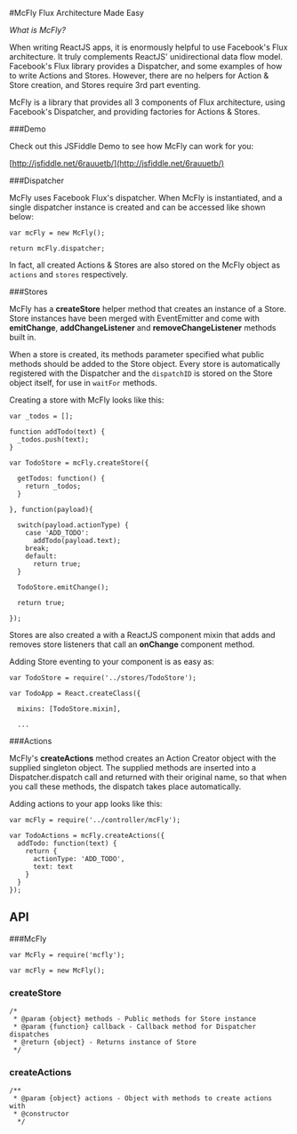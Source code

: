 #McFly
Flux Architecture Made Easy

*What is McFly?*

When writing ReactJS apps, it is enormously helpful to use Facebook's Flux architecture. It truly complements ReactJS' unidirectional data flow model. Facebook's Flux library provides a Dispatcher, and some examples of how to write Actions and Stores. However, there are no helpers for Action & Store creation, and Stores require 3rd part eventing.

McFly is a library that provides all 3 components of Flux architecture, using Facebook's Dispatcher, and providing factories for Actions & Stores.

###Demo

Check out this JSFiddle Demo to see how McFly can work for you:

[http://jsfiddle.net/6rauuetb/](http://jsfiddle.net/6rauuetb/)

###Dispatcher

McFly uses Facebook Flux's dispatcher. When McFly is instantiated, and a single dispatcher instance is created and can be accessed like shown below:

	var mcFly = new McFly();

	return mcFly.dispatcher;

In fact, all created Actions & Stores are also stored on the McFly object as `actions` and `stores` respectively.

###Stores

McFly has a **createStore** helper method that creates an instance of a Store. Store instances have been merged with EventEmitter and come with **emitChange**, **addChangeListener** and **removeChangeListener** methods built in.

When a store is created, its methods parameter specified what public methods should be added to the Store object. Every store is automatically registered with the Dispatcher and the `dispatchID` is stored on the Store object itself, for use in `waitFor` methods.

Creating a store with McFly looks like this:

	var _todos = [];

	function addTodo(text) {
	  _todos.push(text);
	}

	var TodoStore = mcFly.createStore({

	  getTodos: function() {
	    return _todos;
	  }

	}, function(payload){

	  switch(payload.actionType) {
	    case 'ADD_TODO':
	      addTodo(payload.text);
	    break;
	    default:
	      return true;
	  }

	  TodoStore.emitChange();

	  return true;

	});

Stores are also created a with a ReactJS component mixin that adds and removes store listeners that call an **onChange** component method.

Adding Store eventing to your component is as easy as:

	var TodoStore = require('../stores/TodoStore');

	var TodoApp = React.createClass({

	  mixins: [TodoStore.mixin],

	  ...

###Actions

McFly's **createActions** method creates an Action Creator object with the supplied singleton object. The supplied methods are inserted into a Dispatcher.dispatch call and returned with their original name, so that when you call these methods, the dispatch takes place automatically.

Adding actions to your app looks like this:

	var mcFly = require('../controller/mcFly');

	var TodoActions = mcFly.createActions({
	  addTodo: function(text) {
	    return {
	      actionType: 'ADD_TODO',
	      text: text
	    }
	  }
	});

## API

###McFly

	var McFly = require('mcfly');

	var mcFly = new McFly();


### createStore
	/*
	 * @param {object} methods - Public methods for Store instance
	 * @param {function} callback - Callback method for Dispatcher dispatches
	 * @return {object} - Returns instance of Store
	 */

### createActions

    /**
     * @param {object} actions - Object with methods to create actions with
     * @constructor
	  */
